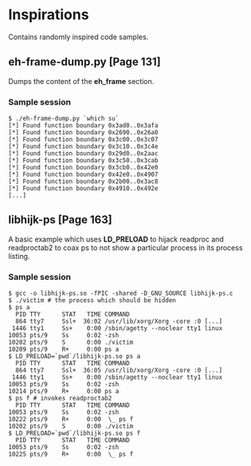 # Inspirations

Contains randomly inspired code samples.

## eh-frame-dump.py [Page 131]

Dumps the content of the **eh_frame** section.

### Sample session

```
$ ./eh-frame-dump.py `which su`
[*] Found function boundary 0x3ad0..0x3afa
[*] Found function boundary 0x2690..0x26a0
[*] Found function boundary 0x3c00..0x3c07
[*] Found function boundary 0x3c10..0x3c4e
[*] Found function boundary 0x29d0..0x2aac
[*] Found function boundary 0x3c50..0x3cab
[*] Found function boundary 0x3cb0..0x42e0
[*] Found function boundary 0x42e0..0x4907
[*] Found function boundary 0x2b00..0x3ac8
[*] Found function boundary 0x4910..0x492e
[...]
```

## libhijk-ps [Page 163]

A basic example which uses **LD_PRELOAD** to hijack readproc and readproctab2 to coax ps to not show a particular process in its process listing.

### Sample session

```
$ gcc -o libhijk-ps.so -fPIC -shared -D_GNU_SOURCE libhijk-ps.c
$ ./victim # the process which should be hidden
$ ps a
  PID TTY      STAT   TIME COMMAND
  864 tty7     Ssl+  36:02 /usr/lib/xorg/Xorg -core :0 [...] 
 1446 tty1     Ss+    0:00 /sbin/agetty --noclear tty1 linux
10053 pts/9    Ss     0:02 -zsh
10202 pts/9    S      0:00 ./victim
10209 pts/9    R+     0:00 ps a
$ LD_PRELOAD=`pwd`/libhijk-ps.so ps a
  PID TTY      STAT   TIME COMMAND
  864 tty7     Ssl+  36:05 /usr/lib/xorg/Xorg -core :0 [...]
 1446 tty1     Ss+    0:00 /sbin/agetty --noclear tty1 linux
10053 pts/9    Ss     0:02 -zsh
10214 pts/9    R+     0:00 ps a
$ ps f # invokes readproctab2
  PID TTY      STAT   TIME COMMAND
10053 pts/9    Ss     0:02 -zsh
10222 pts/9    R+     0:00  \_ ps f
10202 pts/9    S      0:00 ./victim
$ LD_PRELOAD=`pwd`/libhijk-ps.so ps f
  PID TTY      STAT   TIME COMMAND
10053 pts/9    Ss     0:02 -zsh
10225 pts/9    R+     0:00  \_ ps f
